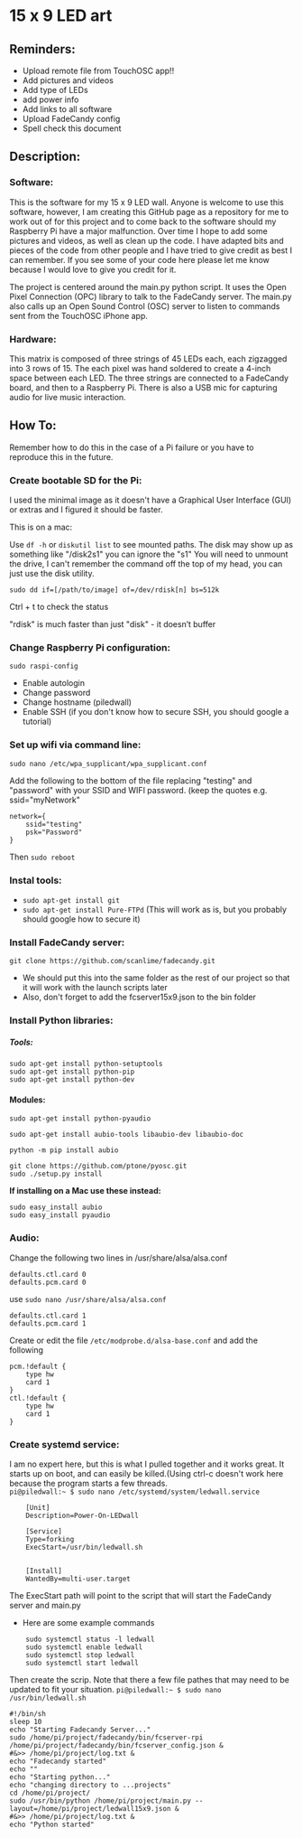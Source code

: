 # 15 x 9 LED art

## Reminders:
- Upload remote file from TouchOSC app!!
- Add pictures and videos
- Add type of LEDs
- add power info 
- Add links to all software
- Upload FadeCandy config
- Spell check this document

## Description:
### Software:
This is the software for my 15 x 9 LED wall. Anyone is welcome to use this software, however, I am creating this GitHub page as a repository for me to work out of for this project and to come back to the software should my Raspberry Pi have a major malfunction. Over time I hope to add some pictures and videos, as well as clean up the code. I have adapted bits and pieces of the code from other people and I have tried to give credit as best I can remember. If you see some of your code here please let me know because I would love to give you credit for it. 

The project is centered around the main.py python script. It uses the Open Pixel Connection (OPC) library to talk to the FadeCandy server. The main.py also calls up an Open Sound Control (OSC) server to listen to commands sent from the TouchOSC iPhone app.

### Hardware:
This matrix is composed of three strings of 45 LEDs each, each zigzagged into 3 rows of 15. The each pixel was hand soldered to create a 4-inch space between each LED. The three strings are connected to a FadeCandy board, and then to a Raspberry Pi. There is also a USB mic for capturing audio for live music interaction. 


## How To:
Remember how to do this in the case of a Pi failure or you have to reproduce this in the future. 


### Create bootable SD for the Pi:
I used the minimal image as it doesn't have a Graphical User Interface (GUI) or extras and I figured it should be faster. 

This is on a mac: 

Use `df -h` or `diskutil list` to see mounted paths. The disk may show up as something like "/disk2s1" you can ignore the "s1" You will need to unmount the drive, I can't remember the command off the top of my head, you can just use the disk utility.

`sudo dd if=[/path/to/image] of=/dev/rdisk[n] bs=512k`
 
Ctrl + t to check the status

"rdisk" is much faster than just "disk" - it doesn’t buffer

### Change Raspberry Pi configuration:
`sudo raspi-config`
- Enable autologin
- Change password
- Change hostname (piledwall)
- Enable SSH (if you don't know how to secure SSH, you should google a tutorial)

### Set up wifi via command line:
`sudo nano /etc/wpa_supplicant/wpa_supplicant.conf`

Add the following to the bottom of the file replacing "testing" and "password" with your SSID and WIFI password. (keep the quotes e.g. ssid="myNetwork"
```
network={
    ssid="testing"
    psk="Password"
}
```
Then `sudo reboot`

### Instal tools:
- `sudo apt-get install git`
- `sudo apt-get install Pure-FTPd` (This will work as is, but you probably should google how to secure it)

### Install FadeCandy server:
`git clone https://github.com/scanlime/fadecandy.git`
- We should put this into the same folder as the rest of our project so that it will work with the launch scripts later
- Also, don't forget to add the fcserver15x9.json to the bin folder

### Install Python libraries:
##### Tools:
```
sudo apt-get install python-setuptools
sudo apt-get install python-pip
sudo apt-get install python-dev
```
#### Modules:
```
sudo apt-get install python-pyaudio
```
```
sudo apt-get install aubio-tools libaubio-dev libaubio-doc
```
```
python -m pip install aubio
```
    
    
```
git clone https://github.com/ptone/pyosc.git
sudo ./setup.py install
```

**If installing on a Mac use these instead:**
```
sudo easy_install aubio
sudo easy_install pyaudio
```

### Audio:
Change the following two lines in /usr/share/alsa/alsa.conf
```        
defaults.ctl.card 0
defaults.pcm.card 0
```    
use `sudo nano /usr/share/alsa/alsa.conf`
```  
defaults.ctl.card 1
defaults.pcm.card 1
```        

Create or edit the file `/etc/modprobe.d/alsa-base.conf` and add the following 
```        
pcm.!default {
    type hw
    card 1
}
ctl.!default {
    type hw
    card 1
}
```

### Create systemd service:
I am no expert here, but this is what I pulled together and it works great. It starts up on boot, and can easily be killed.(Using ctrl-c doesn't work here because the program starts a few threads.  
`pi@piledwall:~ $ sudo nano /etc/systemd/system/ledwall.service`
```
    [Unit]
    Description=Power-On-LEDwall
    
    [Service]
    Type=forking
    ExecStart=/usr/bin/ledwall.sh
    
    
    [Install]
    WantedBy=multi-user.target
```
The ExecStart path will point to the script that will start the FadeCandy server and main.py
- Here are some example commands 
```
    sudo systemctl status -l ledwall
    sudo systemctl enable ledwall
    sudo systemctl stop ledwall
    sudo systemctl start ledwall
```
Then create the scrip. Note that there a few file pathes that may need to be updated to fit your situation.
`pi@piledwall:~ $ sudo nano /usr/bin/ledwall.sh`
```
#!/bin/sh
sleep 10
echo "Starting Fadecandy Server..."
sudo /home/pi/project/fadecandy/bin/fcserver-rpi /home/pi/project/fadecandy/bin/fcserver_config.json &
#&>> /home/pi/project/log.txt &
echo "Fadecandy started"
echo ""
echo "Starting python..."
echo "changing directory to ...projects"
cd /home/pi/project/
sudo /usr/bin/python /home/pi/project/main.py --layout=/home/pi/project/ledwall15x9.json &
#&>> /home/pi/project/log.txt &
echo "Python started"
```












